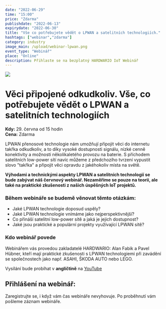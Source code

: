 ```yaml
---
date: "2022-06-29"
time: "15:00"
price: "Zdarma"
publishdate: "2022-06-13"
expirydate: "2022-06-30"
title: "Vše co potřebujete vědět o LPWAN a satelitních technologiích."
hashtags: ["webinar","zdarma"]
category: industry
image_main: /upload/webinar-lpwan.png
event_type: "Webinář"
place: "Online"
description: Přihlaste se na bezplatný HARDWARIO IoT Webinář
---
```


<div class = "row">
<div class = "col pr-30 font-17 font-lnh30">
<img class = "w-100" src = "/upload/webinar-lpwan.png"/>
 <h1 class="font-weight-black font-36 font-md-46 pb-20 pb-md-30 font-md-lnh48 d-none" style = "">Věci připojené odkudkoliv. Vše, co potřebujete vědět o LPWAN a satelitních technologiích</h1>

<p class = "pt-15 pb-15">
<strong>Kdy:</strong> 29. června od 15 hodin<br/>
<strong>Cena:</strong> Zdarma</p>

<p class = "pb-15">LPWAN přenosové technologie nám umožňují připojit věci do internetu takřka odkudkoliv, a to díky vysoké dostupnosti signálu, nízké cenně konektivity a možnosti několikaletého provozu na baterie. S příchodem satelitních low-power sítí navíc můžeme z předchozího tvrzení vypustit slovo "takřka" a připojit věci opravdu z jakéhokoliv místa na světě.</p>

<p class = "pb-25"><strong>Výhodami a technickými aspekty LPWAN a satelitních technologií se bude zabývat náš červnový webinář. Nezaměříme se pouze na teorii, ale také na praktické zkušenosti z našich úspěšných IoT projektů.</strong></p>

<h3 class = "font-weight-bold font-20 pb-10">Během webináře se budemě věnovat těmto otázkám:</h3>
<ul class = "pb-15">
<li class = "pb-0">Jaké LPWAN technologie doposud uspěly?</li>
<li class = "pb-0">Jaké LPWAN technologie vnímáme jako nejperspektivnější?</li>
<li class = "pb-0">Co přináší satelitní low-power sítě a jaká je jejich dostupnost?</li>
<li class = "pb-0">Jaké jsou praktické a populární projekty využívající LPWAN sítě?</li>
</ul>

<h3 class = "font-weight-bold font-20 pb-10">Kdo webinář povede</h3>
<p class = "pb-25">Webinářem vás provedou zakladatelé HARDWARIO: Alan Fabik a Pavel Hübner, kteří mají praktické zkušenosti s LPWAN technologiemi při zavádění se společnostech jako např. ASAHI, ŠKODA AUTO nebo LEGO.</p>
</p>

<p>Vysílání bude probíhat v <strong>angličtině</strong> na <a target = "_blank" href = "https://www.youtube.com/hardwario/">YouTube</a></p>

</div>
<div class = "col-12 col-md-5">
<div class = "px-10 py-20 mb-20 shadow">
<h2 class = "font-weight-black font-24 font-md-24 mb-20">Přihlášení na webinář:</h2>
<script charset="utf-8" type="text/javascript" src="//js.hsforms.net/forms/shell.js"></script>
<script>
jQuery(window).scroll(function() {
if (!jQuery('.hbspt-form').length) {
hbspt.forms.create({
    portalId: "5453210",
    formId: "814d56a8-3664-4e3d-bd45-00f3918289fa"
});
}
});
</script>
<p class = "font-14 font-lnh16">Zaregistrujte se, i když vám čas webináře nevyhovuje. Po proběhnutí vám pošleme záznam webináře.</p>
</div>
</div>
</div>